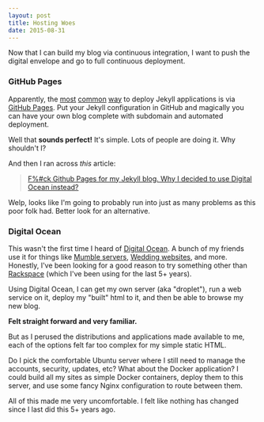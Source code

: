 ```yaml
---
layout: post
title: Hosting Woes
date: 2015-08-31
---
```


Now that I can build my blog via continuous integration, I want to push the
digital envelope and go to full continuous deployment.

### GitHub Pages

Apparently, the [most][ghpages1] [common][ghpages2] [way][ghpages3] to deploy
Jekyll applications is via [GitHub Pages][ghpages].  Put your Jekyll configuration
in GitHub and magically you can have your own blog complete with subdomain and
automated deployment.

Well that **sounds perfect!**  It's simple.  Lots of people are doing it.  Why
shouldn't I?

And then I ran across _this_ article:

> [F%#ck Github Pages for my Jekyll blog. Why I decided to use Digital Ocean
instead?][fckgh]

<!--more-->

Welp, looks like I'm going to probably run into just as many problems as this
poor folk had.  Better look for an alternative.

### Digital Ocean

This wasn't the first time I heard of [Digital Ocean][digitalocean].  A bunch
of my friends use it for things like [Mumble servers][mumble],
[Wedding websites][wedding], and more.  Honestly, I've been looking for a good
reason to try something other than [Rackspace][rackspace] (which I've been using
for the last 5+ years).

Using Digital Ocean, I can get my own server (aka "droplet"), run a web service
on it, deploy my "built" html to it, and then be able to browse my new blog.  

**Felt straight forward and very familiar.**

But as I perused the distributions and applications made available to me,
each of the options felt far too complex for my simple static HTML.

Do I pick the comfortable Ubuntu server where I still need to manage the
accounts, security, updates, etc?  What about the Docker application?  I could
build all my sites as simple Docker containers, deploy them to this server, and
use some fancy Nginx configuration to route between them.

All of this made me very uncomfortable.  I felt like nothing has changed since
I last did this 5+ years ago.

[digitalocean]: https://www.digitalocean.com/?refcode=eba200569184
[ghpages]: https://pages.github.com/
[ghpages1]: https://help.github.com/articles/using-jekyll-with-pages/
[ghpages2]: http://jekyllrb.com/docs/github-pages/
[ghpages3]: http://www.smashingmagazine.com/2014/08/build-blog-jekyll-github-pages/
[jekyll]: http://jekyllrb.com
[fckgh]: http://gon.to/2015/03/03/f-percent-number-ck-github-pages-for-jekyll-why-i-decided-to-use-digital-ocean/
[mumble]: http://wiki.mumble.info/wiki/Main_Page
[wedding]: http://francesanddavid.com/
[rackspace]: http://www.rackspace.com/
